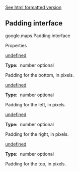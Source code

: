 [See html formatted version](https://huasofoundries.github.io/google-maps-documentation/Padding.html)

Padding interface
-----------------

google.maps.Padding interface

Properties

[undefined](#Padding.bottom)

**Type:**  number optional

Padding for the bottom, in pixels.

[undefined](#Padding.left)

**Type:**  number optional

Padding for the left, in pixels.

[undefined](#Padding.right)

**Type:**  number optional

Padding for the right, in pixels.

[undefined](#Padding.top)

**Type:**  number optional

Padding for the top, in pixels.